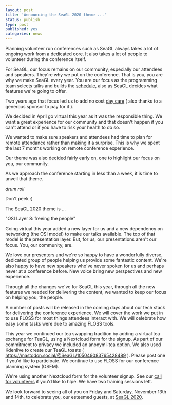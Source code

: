 ```yaml
---
layout: post
title: 'Announcing the SeaGL 2020 theme ...'
status: publish
type: post
published: yes
categories: news
---
```


Planning volunteer run conferences such as SeaGL always takes a lot of ongoing work from a dedicated core. It also takes a lot of people to volunteer during the conference itself.

For SeaGL, our focus remains on our community, especially our attendees and speakers. They're why we put on the conference. That is you, you are why we make SeaGL every year. You are our focus as the programming team selects talks and builds the [schedule](https://seagl.org/news/2020/10/26/program-2020.html), also as SeaGL decides what features we're going to offer.

Two years ago that focus led us to add no cost [day care](news/2018/10/04/Free_Childcare_Free_Lunch.html) ( also thanks to a generous sponsor to pay for it ).

We decided in April go virtual this year as it was the responsible thing. We want a great experience for our community and that doesn't happen if you can't attend or if you have to risk your health to do so.

We wanted to make sure speakers and attendees had time to plan for remote attendance rather than making it a surprise. This is why we spent the last 7 months working on remote conference experience.

Our theme was also decided fairly early on, one to highlight our focus on you, our community.

As we approach the conference starting in less than a week, it is time to unveil that theme.

*drum roll*

Don't peek :)

The SeaGL 2020 theme is ...

"OSI Layer 8: freeing the people"

Going virtual this year added a new layer for us and a new dependency on networking (the OSI model) to make our talks available. The top of that model is the presentation layer. But, for us, our presentations aren't our focus. You, our community, are.

We love our presenters and we're so happy to have a wonderfully diverse, dedicated group of people helping us provide some fantastic content. We're also happy to have new speakers who've never spoken for us and perhaps never at a conference before. New voice bring new perspectives and new experience.

Through all the changes we've for SeaGL this year, through all the new features we needed for delivering the content, we wanted to keep our focus on helping you, the people.

A number of posts will be released in the coming days about our tech stack for delivering the conference experience. We will cover the work we put in to use FLOSS for most things attendees interact with. We will celebrate how easy some tasks were due to amazing FLOSS tools.

This year we continued our tea swapping tradition by adding a virtual tea exchange for TeaGL, using a Nextcloud form for the signup. As part of our commitment to privacy we included an anonymi-tea option. We also used Kdenlive to create our TeaGL toasts ( https://mastodon.social/@SeaGL/105049083765428489 ). Please post one if you'd like to participate. We continue to use FLOSS for our conference planning system (OSEM).

We're using another Nextcloud form for the volunteer signup. See our [call for volunteers](https://seagl.org/news/2020/10/05/call-for-volunteers.html) if you'd like to hlpe. We have two training sessions left.

We look forward to seeing all of you on Friday and Saturday, November 13th and 14th, to celebrate you, our esteemed guests, at [SeaGL 2020](https://seagl.org/news/2020/10/26/program-2020.html).
